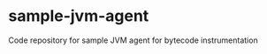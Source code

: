 sample-jvm-agent
================

Code repository for sample JVM agent for bytecode instrumentation

